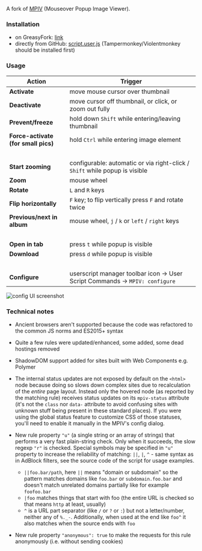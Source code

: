 A fork of [MPIV](https://greasyfork.org/en/scripts/404-mouseover-popup-image-viewer/) (Mouseover Popup Image Viewer).

### Installation

* on GreasyFork: [link](https://greasyfork.org/scripts/394820)
* directly from GitHub: [script.user.js](https://github.com/tophf/mpiv/raw/master/script.user.js) (Tampermonkey/Violentmonkey should be installed first)

### Usage

Action | Trigger
---|---
**Activate** | move mouse cursor over thumbnail
**Deactivate** | move cursor off thumbnail, or click, or zoom out fully
**Prevent/freeze** | hold down <code>Shift</code> while entering/leaving thumbnail
**Force-activate<br>(for small pics)** | hold <code>Ctrl</code> while entering image element
&nbsp; |
**Start zooming** | configurable: automatic or via right-click / <code>Shift</code> while popup is visible
**Zoom** | mouse wheel
**Rotate** | <code>L</code> and <code>R</code> keys
**Flip horizontally** | <code>F</code> key; to flip vertically press <code>F</code> and rotate twice
**Previous/next in album** | mouse wheel, <code>j</code> / <code>k</code> or <code>left</code> / <code>right</code> keys
&nbsp; |
**Open in tab** | press <code>t</code> while popup is visible
**Download** | press <code>d</code> while popup is visible
&nbsp; |
**Configure** | userscript manager toolbar icon -> User Script Commands -> `MPIV: configure`

![config UI screenshot](https://i.imgur.com/ZAEj8N8.png)

### Technical notes

* Ancient browsers aren't supported because the code was refactored to the common JS norms and ES2015+ syntax
* Quite a few rules were updated/enhanced, some added, some dead hostings removed
* ShadowDOM support added for sites built with Web Components e.g. Polymer
* The internal status updates are not exposed by default on the `<html>` node because doing so slows down complex sites due to recalculation of the *entire* page layout. Instead only the hovered node (as reported by the matching rule) receives status updates on its `mpiv-status` attribute (it's not the `class` nor `data-` attribute to avoid confusing sites with unknown stuff being present in these standard places). If you were using the global status feature to customize CSS of those statuses, you'll need to enable it manually in the MPIV's config dialog.
* New rule property `"u"` (a single string or an array of strings) that performs a very fast plain-string check. Only when it succeeds, the slow regexp `"r"` is checked. Special symbols may be specified in `"u"` property to increase the reliability of matching: `||`, `|`, `^` - same syntax as in AdBlock filters, see the source code of the script for usage examples.

    * `||foo.bar/path`, here `||` means "domain or subdomain" so the pattern matches domains like `foo.bar` or `subdomain.foo.bar` and doesn't match unrelated domains partially like for example `foofoo.bar`
    * `|foo` matches things that start with foo (the entire URL is checked so that means `http` at least, usually)
    * `^` is a URL part separator (like `/` or `?` or `:`) but not a letter/number, neither any of `%._-`. Additionally, when used at the end like `foo^` it also matches when the source ends with `foo`
* New rule property `"anonymous": true` to make the requests for this rule anonymously (i.e. without sending cookies)
